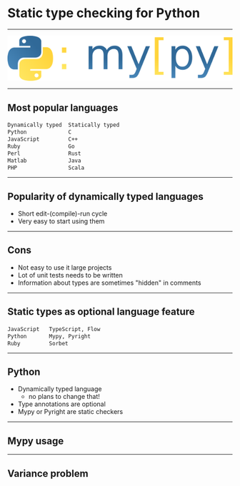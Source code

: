 # Static type checking for Python

---

![Mypy logo](images/mypy.png)

---

## Most popular languages

```
Dynamically typed  Statically typed
Python             C
JavaScript         C++
Ruby               Go
Perl               Rust
Matlab             Java
PHP                Scala
```

---

## Popularity of dynamically typed languages

* Short edit-(compile)-run cycle
* Very easy to start using them

---

## Cons

* Not easy to use it large projects
* Lot of unit tests needs to be written
* Information about types are sometimes "hidden" in comments

---

## Static types as optional language feature

```
JavaScript   TypeScript, Flow
Python       Mypy, Pyright
Ruby         Sorbet
```

---

## Python

* Dynamically typed language
   - no plans to change that!
* Type annotations are optional
* Mypy or Pyright are static checkers

---

## Mypy usage

---

## Variance problem
